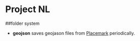 # Project NL 

##folder system

- **geojson** saves geojason files from [Placemark](https://app.placemark.io/) periodically.
  
